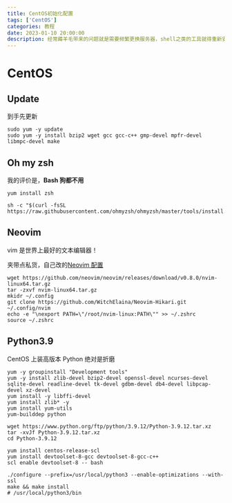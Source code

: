 ```yaml
---
title: CentOS初始化配置
tags: ['CentOS']
categories: 教程
date: 2023-01-10 20:00:00
description: 经常薅羊毛带来的问题就是需要频繁更换服务器，shell之类的工具就得重新安装一遍，决定写个文记录一下，方便以后操作
---
```


# CentOS

## Update

到手先更新

```
sudo yum -y update
sudo yum -y install bzip2 wget gcc gcc-c++ gmp-devel mpfr-devel libmpc-devel make
```

## Oh my zsh

我的评价是，**Bash 狗都不用**

```shell
yum install zsh

sh -c "$(curl -fsSL https://raw.githubusercontent.com/ohmyzsh/ohmyzsh/master/tools/install.sh)"
```

## Neovim

vim 是世界上最好的文本编辑器！

夹带点私货，自己改的[Neovim 配置](https://github.com/WitchElaina/Neovim-Hikari)

```shell
wget https://github.com/neovim/neovim/releases/download/v0.8.0/nvim-linux64.tar.gz
tar -zxvf nvim-linux64.tar.gz
mkidr ~/.config
git clone https://github.com/WitchElaina/Neovim-Hikari.git ~/.config/nvim
echo -e "\nexport PATH=\"/root/nvim-linux:PATH\"" >> ~/.zshrc
source ~/.zshrc
```

## Python3.9

CentOS 上装高版本 Python 绝对是折磨

```shell
yum -y groupinstall "Development tools"
yum -y install zlib-devel bzip2-devel openssl-devel ncurses-devel sqlite-devel readline-devel tk-devel gdbm-devel db4-devel libpcap-devel xz-devel
yum install -y libffi-devel
yum install zlib* -y
yum install yum-utils
yum-builddep python
```

```shell
wget https://www.python.org/ftp/python/3.9.12/Python-3.9.12.tar.xz
tar -xvJf Python-3.9.12.tar.xz
cd Python-3.9.12
```

```shell
yum install centos-release-scl
yum install devtoolset-8-gcc devtoolset-8-gcc-c++
scl enable devtoolset-8 -- bash
```

```shell
./configure --prefix=/usr/local/python3 --enable-optimizations --with-ssl
make && make install
# /usr/local/python3/bin
```
